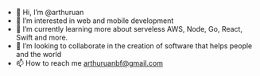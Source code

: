 - 👋 Hi, I’m @arthuruan
- 👀 I’m interested in web and mobile development
- 🌱 I’m currently learning more about serveless AWS, Node, Go, React, Swift and more.
- 💞️ I’m looking to collaborate in the creation of software that helps people and the world
- 📫 How to reach me arthuruanbf@gmail.com

<!---
arthuruan/arthuruan is a ✨ special ✨ repository because its `README.md` (this file) appears on your GitHub profile.
You can click the Preview link to take a look at your changes.
--->
